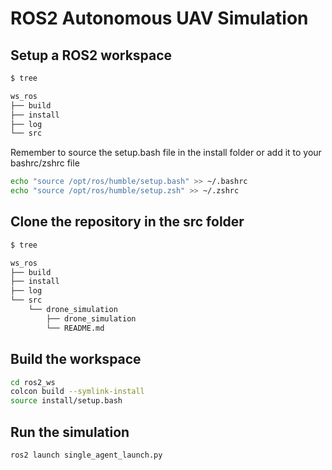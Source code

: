 # ROS2 Autonomous UAV Simulation

## Setup a ROS2 workspace

```sh
$ tree

ws_ros
├── build
├── install
├── log
└── src
```

Remember to source the setup.bash file in the install folder or add it to your bashrc/zshrc file

```sh
echo "source /opt/ros/humble/setup.bash" >> ~/.bashrc
echo "source /opt/ros/humble/setup.zsh" >> ~/.zshrc
```

## Clone the repository in the src folder

```sh
$ tree

ws_ros
├── build
├── install
├── log
└── src
    └── drone_simulation
        ├── drone_simulation
        └── README.md

```

## Build the workspace

```sh
cd ros2_ws
colcon build --symlink-install
source install/setup.bash
```

## Run the simulation

```sh
ros2 launch single_agent_launch.py
```
